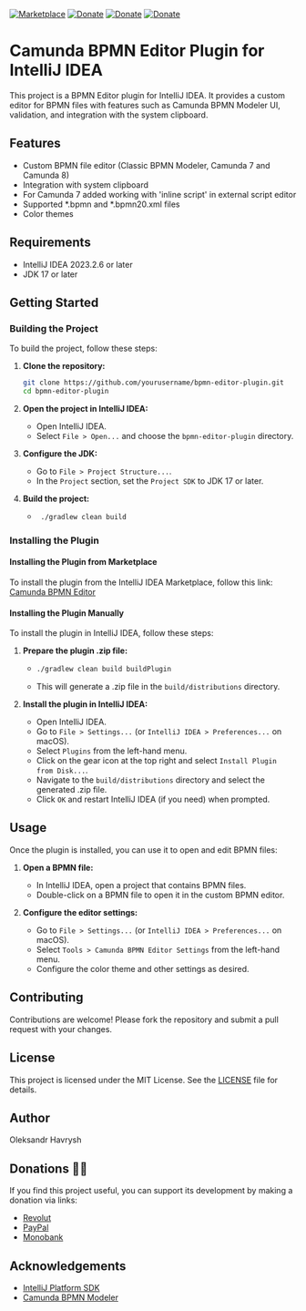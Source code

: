 [![Marketplace](https://img.shields.io/badge/JETBRAINS-Marketplace-red.svg)](https://plugins.jetbrains.com/plugin/25710-camunda-bpmn-editor)
[![Donate](https://img.shields.io/badge/Donate-Revolut-black.svg)](https://revolut.me/hvrs)
[![Donate](https://img.shields.io/badge/Donate-PayPal-blue.svg)](https://www.paypal.com/donate/?hosted_button_id=3WQ7S7VZPCV8G)
[![Donate](https://img.shields.io/badge/Donate-Monobank-black.svg)](https://send.monobank.ua/jar/AeA9gT2Ynn)

# Camunda BPMN Editor Plugin for IntelliJ IDEA

This project is a BPMN Editor plugin for IntelliJ IDEA. It provides a custom editor for BPMN files with features such as Camunda BPMN Modeler UI, validation, and integration with the system clipboard.

## Features

- Custom BPMN file editor (Classic BPMN Modeler, Camunda 7 and Camunda 8)
- Integration with system clipboard
- For Camunda 7 added working with 'inline script' in external script editor
- Supported *.bpmn and *.bpmn20.xml files
- Color themes

## Requirements

- IntelliJ IDEA 2023.2.6 or later
- JDK 17 or later

## Getting Started

### Building the Project

To build the project, follow these steps:

1. **Clone the repository:**

    ```sh
    git clone https://github.com/yourusername/bpmn-editor-plugin.git
    cd bpmn-editor-plugin
    ```

2. **Open the project in IntelliJ IDEA:**

    - Open IntelliJ IDEA.
    - Select `File > Open...` and choose the `bpmn-editor-plugin` directory.

3. **Configure the JDK:**

    - Go to `File > Project Structure...`.
    - In the `Project` section, set the `Project SDK` to JDK 17 or later.

4. **Build the project:**

    - ```sh
       ./gradlew clean build
       ```

### Installing the Plugin

#### Installing the Plugin from Marketplace

To install the plugin from the IntelliJ IDEA Marketplace, follow this link: [Camunda BPMN Editor](https://plugins.jetbrains.com/plugin/25710-camunda-bpmn-editor)

#### Installing the Plugin Manually

To install the plugin in IntelliJ IDEA, follow these steps:

1. **Prepare the plugin .zip file:**

    -  ```sh
       ./gradlew clean build buildPlugin
       ```
    - This will generate a .zip file in the `build/distributions` directory.

2. **Install the plugin in IntelliJ IDEA:**

    - Open IntelliJ IDEA.
    - Go to `File > Settings...` (or `IntelliJ IDEA > Preferences...` on macOS).
    - Select `Plugins` from the left-hand menu.
    - Click on the gear icon at the top right and select `Install Plugin from Disk...`.
    - Navigate to the `build/distributions` directory and select the generated .zip file.
    - Click `OK` and restart IntelliJ IDEA (if you need) when prompted.

## Usage

Once the plugin is installed, you can use it to open and edit BPMN files:

1. **Open a BPMN file:**

    - In IntelliJ IDEA, open a project that contains BPMN files.
    - Double-click on a BPMN file to open it in the custom BPMN editor.

2. **Configure the editor settings:**

    - Go to `File > Settings...` (or `IntelliJ IDEA > Preferences...` on macOS).
    - Select `Tools > Camunda BPMN Editor Settings` from the left-hand menu.
    - Configure the color theme and other settings as desired.

## Contributing

Contributions are welcome! Please fork the repository and submit a pull request with your changes.

## License

This project is licensed under the MIT License. See the [LICENSE](LICENSE) file for details.

## Author

Oleksandr Havrysh

## Donations 🫶🏻

If you find this project useful, you can support its development by making a donation via links:

* [Revolut](https://revolut.me/hvrs)
* [PayPal](https://www.paypal.com/donate/?hosted_button_id=3WQ7S7VZPCV8G)
* [Monobank](https://send.monobank.ua/jar/AeA9gT2Ynn)

## Acknowledgements

- [IntelliJ Platform SDK](https://plugins.jetbrains.com/docs/intellij/welcome.html)
- [Camunda BPMN Modeler](https://github.com/camunda/camunda-modeler)